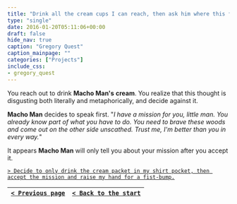 ```yaml
---
title: "Drink all the cream cups I can reach, then ask him where this forest is."
type: "single"
date: 2016-01-20T05:11:06+00:00
draft: false
hide_nav: true
caption: "Gregory Quest"
caption_mainpage: ""
categories: ["Projects"]
include_css:
- gregory_quest
---
```


You reach out to drink **Macho Man's** **cream**. You realize that this thought is disgusting both literally and metaphorically, and decide against it.

**Macho Man** decides to speak first. "*I have a mission for you, little man. You already know part of what you have to do. You need to brave these woods and come out on the other side unscathed. Trust me, I'm better than you in every way.*"

It appears **Macho Man** will only tell you about your mission after you accept it.

[``> Decide to only drink the cream packet in my shirt pocket, then accept the mission and raise my hand for a fist-bump.``](../8)

|[``< Previous page``](../6)|[``< Back to the start``](../)|
|---|---|